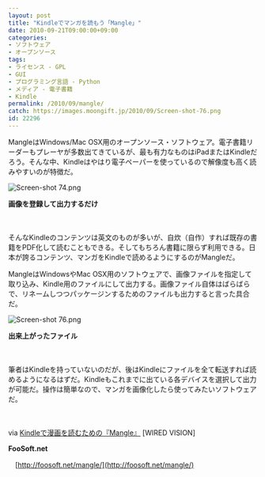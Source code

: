 ```yaml
---
layout: post
title: "Kindleでマンガを読もう「Mangle」"
date: 2010-09-21T09:00:00+09:00
categories:
- ソフトウェア
- オープンソース
tags: 
- ライセンス - GPL
- GUI
- プログラミング言語 - Python
- メディア - 電子書籍
- Kindle
permalink: /2010/09/mangle/
catch: https://images.moongift.jp/2010/09/Screen-shot-76.png
id: 22296
---
```

MangleはWindows/Mac OSX用のオープンソース・ソフトウェア。電子書籍リーダーもプレーヤが多数出てきているが、最も有力なものはiPadまたはKindleだろう。そんな中、Kindleはやはり電子ペーパーを使っているので解像度も高く読みやすいのが特徴だ。

  

![Screen-shot 74.png](https://images.moongift.jp/2010/09/Screen-shot-74.png)  
  
**画像を登録して出力するだけ**

  

　

  

そんなKindleのコンテンツは英文のものが多いが、自炊（自作）すれば既存の書籍をPDF化して読むこともできる。そしてもちろん書籍に限らず利用できる。日本が誇るコンテンツ、マンガをKindleで読めるようにするのがMangleだ。

  
<!--more-->

MangleはWindowsやMac OSX用のソフトウェアで、画像ファイルを指定して取り込み、Kindle用のファイルにして出力する。画像ファイル自体はばらばらで、リネームしつつパッケージンするためのファイルも出力すると言った具合だ。

  

![Screen-shot 76.png](https://images.moongift.jp/2010/09/Screen-shot-76.png)  
  
**出来上がったファイル**

  

　

  

筆者はKindleを持っていないのだが、後はKindleにファイルを全て転送すれば読めるようになるはずだ。Kindleもこれまでに出ている各デバイスを選択して出力が可能だ。操作は簡単なので、マンガを画像化したら使ってみたいソフトウェアだ。

  

　

  

via [Kindleで漫画を読むための『Mangle』](http://wiredvision.jp/news/201009/2010091019.html) [WIRED VISION]

  

**FooSoft.net**  
  
　[http://foosoft.net/mangle/](http://foosoft.net/mangle/)

  
